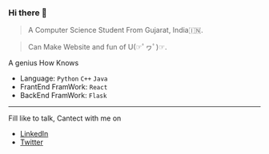 ### Hi there 👋

> A Computer Science Student From Gujarat, India🇮🇳.

> Can Make Website and fun of U(☞ﾟヮﾟ)☞.

 A genius How Knows
- Language: `Python` `C++`  `Java`
- FrantEnd FramWork: `React`
- BackEnd FramWork: `Flask`

---
Fill like to talk, Cantect with me on
- [LinkedIn](https://www.linkedin.com/in/mekanhaji/)
- [Twitter](https://twitter.com/mekanhaji)
